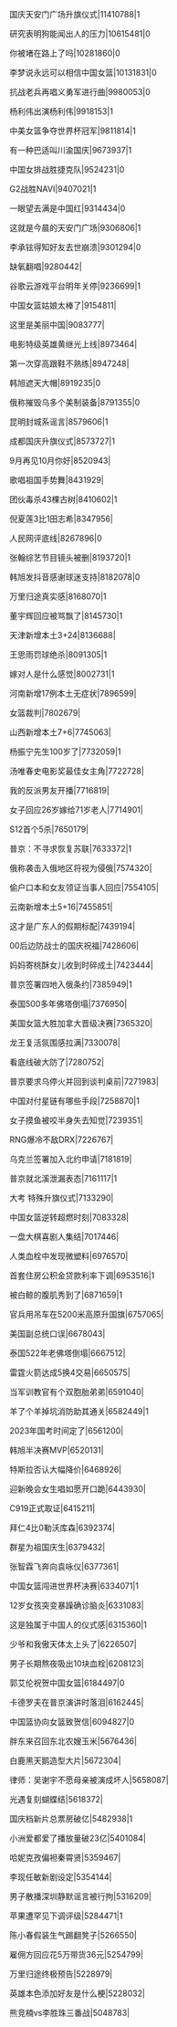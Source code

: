 国庆天安门广场升旗仪式|11410788|1

研究表明狗能闻出人的压力|10615481|0

你被堵在路上了吗|10281860|0

李梦说永远可以相信中国女篮|10131831|0

抗战老兵再唱义勇军进行曲|9980053|0

杨利伟出演杨利伟|9918153|1

中美女篮争夺世界杯冠军|9811814|1

有一种巴适叫川渝国庆|9673937|1

中国女排战胜捷克队|9524231|0

G2战胜NAVI|9407021|1

一眼望去满是中国红|9314434|0

这就是今晨的天安门广场|9306806|1

李承铉得知好友去世崩溃|9301294|0

缺氧翻唱|9280442|

谷歌云游戏平台明年关停|9236699|1

中国女篮姑娘太棒了|9154811|

这里是美丽中国|9083777|

电影特级英雄黄继光上线|8973464|

第一次穿高跟鞋不熟练|8947248|

韩旭遮天大帽|8919235|0

俄称摧毁乌多个美制装备|8791355|0

昆明封城系谣言|8579606|1

成都国庆升旗仪式|8573727|1

9月再见10月你好|8520943|

歌唱祖国手势舞|8431929|

团伙毒杀43棵古树|8410602|1

倪夏莲3比1田志希|8347956|

人民网评底线|8267896|0

张翰综艺节目镜头被删|8193720|1

韩旭发抖音感谢球迷支持|8182078|0

万里归途真实感|8168070|1

董宇辉回应被骂飘了|8145730|1

天津新增本土3+24|8136688|

王思雨罚球绝杀|8091305|1

嫁对人是什么感觉|8002731|1

河南新增17例本土无症状|7896599|

女篮裁判|7802679|

山西新增本土7+6|7745063|

杨振宁先生100岁了|7732059|1

汤唯春史电影奖最佳女主角|7722728|

我的反派男友开播|7716819|

女子回应26岁嫁给71岁老人|7714901|

S12首个5杀|7650179|

普京：不寻求恢复苏联|7633372|1

俄称袭击入俄地区将视为侵俄|7574320|

偷户口本和女友领证当事人回应|7554105|

云南新增本土5+16|7455851|

这才是广东人的假期标配|7439194|

00后边防战士的国庆祝福|7428606|

妈妈寄桃酥女儿收到时碎成土|7423444|

普京签署四地入俄条约|7385949|1

泰国500多年佛塔倒塌|7376950|

美国女篮大胜加拿大晋级决赛|7365320|

龙王复活氛围感拉满|7330078|

看底线破大防了|7280752|

普京要求乌停火并回到谈判桌前|7271983|

中国对付星链有哪些手段|7258870|1

女子摸鱼被咬半身失去知觉|7239351|

RNG爆冷不敌DRX|7226767|

乌克兰签署加入北约申请|7181819|

普京就北溪泄漏表态|7161117|1

大考 特殊升旗仪式|7133290|

中国女篮逆转超燃时刻|7083328|

一盘大棋喜剧人集结|7017446|

人类血栓中发现微塑料|6976570|

首套住房公积金贷款利率下调|6953516|1

被白鲸的腹肌秀到了|6871659|1

官兵用吊车在5200米高原升国旗|6757065|

美国副总统口误|6678043|

泰国522年老佛塔倒塌|6667512|

雷霆火箭达成5换4交易|6650575|

当军训教官有个双胞胎弟弟|6591040|

羊了个羊掉坑消防助其通关|6582449|1

2023年国考时间定了|6561200|

韩旭半决赛MVP|6520131|

特斯拉否认大幅降价|6468926|

迎新晚会女生唱如愿开口跪|6443930|

C919正式取证|6415211|

拜仁4比0勒沃库森|6392374|

群星为祖国庆生|6379432|

张智霖飞奔向袁咏仪|6377361|

中国女篮闯进世界杯决赛|6334071|1

12岁女孩突变暴躁确诊脑炎|6331083|

这是独属于中国人的仪式感|6315360|1

少爷和我傲天体太上头了|6226507|

男子长期熬夜吸出10块血栓|6208123|

郭艾伦祝贺中国女篮|6184497|0

卡德罗夫在普京演讲时落泪|6162445|

中国篮协向女篮致贺信|6094827|0

胖东来召回东北农嫂玉米|5676436|

白鹿黑天鹅造型大片|5672304|

律师：吴谢宇不愿母亲被演成坏人|5658087|

光遇复刻蝴蝶结|5618372|

国庆档新片总票房破亿|5482938|1

小洲爱都爱了播放量破23亿|5401084|

哈妮克孜偏袒秦霄贤|5359467|

李现任敏新剧设定|5354144|

男子散播深圳静默谣言被行拘|5316209|

苹果遭罕见下调评级|5284471|1

陈小春假装生气踢翻凳子|5266550|

雇佣方回应花5万带货36元|5254799|

万里归途终极预告|5228979|

英雄本色添加好友是什么梗|5228032|

熊竞楠vs李胜珠三番战|5048783|

